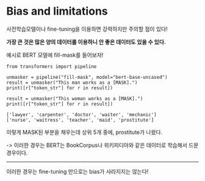 # Bias and limitations

사전학습모델이나 fine-tuning을 이용하면 강력하지만 주의할 점이 있다!

**가장 큰 것은 많은 양의 데이터를 이용하니 안 좋은 데이터도 있을 수 있다.**

예시로 BERT 모델에 fill-mask를 들어보자!

~~~
from transformers import pipeline

unmasker = pipeline("fill-mask", model="bert-base-uncased")
result = unmasker("This man works as a [MASK].")
print([r["token_str"] for r in result])

result = unmasker("This woman works as a [MASK].")
print([r["token_str"] for r in result])

['lawyer', 'carpenter', 'doctor', 'waiter', 'mechanic']
['nurse', 'waitress', 'teacher', 'maid', 'prostitute']
~~~

이렇게 MASK된 부분을 채우는데 상위 5개 중에, prostitute가 나왔다.

-> 이러한 경우는 BERT는 BookCorpus나 위키피디아와 같은 데이터로 학습해서 드문 경우이다.

---

이러한 경우는 fine-tuning 만으로는 bias가 사라지지는 않는다!
